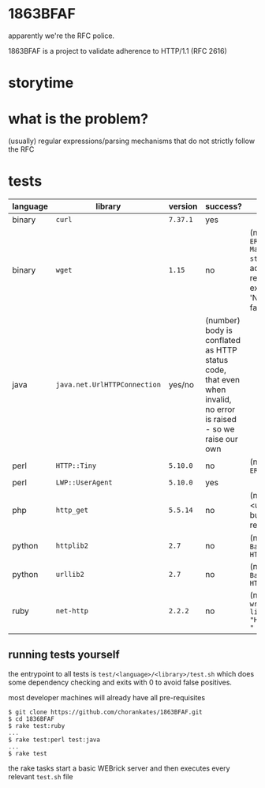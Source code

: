 # 1863BFAF
apparently we're the RFC police.

1863BFAF is a project to validate adherence to HTTP/1.1 (RFC 2616)

# storytime

# what is the problem?

(usually) regular expressions/parsing mechanisms that do not strictly follow the RFC

# tests
language     | library          | version  | success? | context
-------------|------------------|----------|----------|---------
binary       | `curl`           | `7.37.1` | yes      |
binary       | `wget`           | `1.15 `  | no       | (number) `ERROR -1: Malformed status line.`, additionally: reported with exit code 4, 'Network failure.'
java         | `java.net.UrlHTTPConnection` | yes/no  | (number) body is conflated as HTTP status code, that even when invalid, no error is raised - so we raise our own
perl         | `HTTP::Tiny`     | `5.10.0` | no       | (number) `ERROR: 599`
perl         | `LWP::UserAgent` | `5.10.0` | yes      |
php          | `http_get`       | `5.5.14` | no       | (number) <unknown, bug in reporting>
python       | `httplib2`       | `2.7`    | no       | (number) `BadStatusLine: HTTP/1.1 36`
python       | `urllib2`        | `2.7`    | no       | (number) `BadStatusLine: HTTP/1.1 16`
ruby         | `net-http`       | `2.2.2`  | no       | (number) `wrong status line: "HTTP/1.1 40  "`

## running tests yourself

the entrypoint to all tests is `test/<language>/<library>/test.sh` which does some dependency checking and exits with 0 to avoid false positives.

most developer machines will already have all pre-requisites

```
$ git clone https://github.com/chorankates/1863BFAF.git
$ cd 1836BFAF
$ rake test:ruby
...
$ rake test:perl test:java
...
$ rake test
```

the rake tasks start a basic WEBrick server and then executes every relevant `test.sh` file
